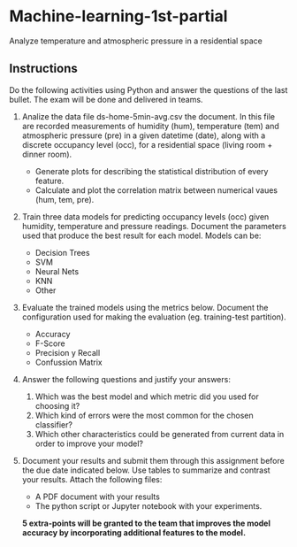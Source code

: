 # Machine-learning-1st-partial
Analyze temperature and atmospheric pressure in a residential space

## Instructions
Do the following activities using Python and answer the questions of the last bullet. The exam will  be done and delivered in teams.

1. Analize the data file ds-home-5min-avg.csv the document. In this file are recorded measurements of humidity (hum), temperature (tem) and atmospheric pressure (pre) in a given datetime (date), along with a discrete occupancy level (occ), for a residential space  (living room + dinner room).
	- Generate plots for describing the statistical distribution of every feature.
	- Calculate and plot the correlation matrix between numerical vaues (hum, tem, pre).

2. Train three data models for predicting occupancy levels (occ) given humidity, temperature and pressure readings. Document the parameters used that produce the best result for each model. Models can be:
	- Decision Trees
	- SVM
	- Neural Nets
	- KNN
	- Other

3. Evaluate the trained models using the metrics below. Document the configuration used for making the evaluation (eg. training-test partition).
	- Accuracy
	- F-Score
	- Precision y Recall
	- Confussion Matrix

4. Answer the following questions and justify your answers:
	1. Which was the best model and which metric did you used for choosing it?
	2. Which kind of errors were the most common for the chosen classifier?
	3. Which other characteristics could be generated from current data in order to improve your model?

5. Document your results and submit them through this assignment before the due date indicated below. Use tables to summarize and contrast your results. Attach the following files:
	- A PDF document with your results
	- The python script or Jupyter notebook with your experiments.


	**5 extra-points will be granted to the team that improves the model accuracy by incorporating additional features to the model.**

